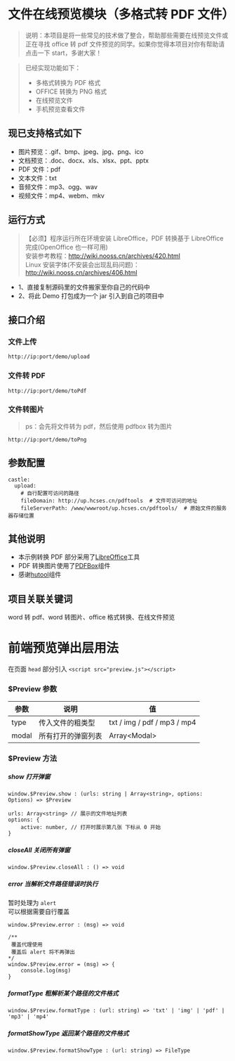 # 文件在线预览模块（多格式转 PDF 文件）

> 说明：本项目是将一些常见的技术做了整合，帮助那些需要在线预览文件或正在寻找 office 转 pdf 文件预览的同学。如果你觉得本项目对你有帮助请点击一下 start，多谢大家！

> 已经实现功能如下：
>
> -   多格式转换为 PDF 格式
> -   OFFICE 转换为 PNG 格式
> -   在线预览文件
> -   手机预览查看文件

## 现已支持格式如下

-   图片预览：.gif、bmp、jpeg、jpg、png、ico
-   文档预览：.doc、docx、xls、xlsx、ppt、pptx
-   PDF 文件：pdf
-   文本文件：txt
-   音频文件：mp3、ogg、wav
-   视频文件：mp4、webm、mkv

## 运行方式

> 【必须】程序运行所在环境安装 LibreOffice，PDF 转换基于 LibreOffice 完成(OpenOffice 也一样可用)  
> 安装参考教程：http://wiki.nooss.cn/archives/420.html  
> Linux 安装字体(不安装会出现乱码问题)：http://wiki.nooss.cn/archives/406.html

-   1、直接复制源码里的文件搬家至你自己的代码中
-   2、将此 Demo 打包成为一个 jar 引入到自己的项目中

## 接口介绍

### 文件上传

`http://ip:port/demo/upload`

### 文件转 PDF

`http://ip:port/demo/toPdf`

### 文件转图片

> ps：会先将文件转为 pdf，然后使用 pdfbox 转为图片

`http://ip:port/demo/toPng`

## 参数配置

```shell
castle:
  upload:
    # 自行配置可访问的路径
    fileDomain: http://up.hcses.cn/pdftools  # 文件可访问的地址
    fileServerPath: /www/wwwroot/up.hcses.cn/pdftools/  # 原始文件的服务器存储位置
```

## 其他说明

-   本示例转换 PDF 部分采用了<a href="https://zh-cn.libreoffice.org/download/libreoffice/" target="_blank">LibreOffice</a>工具
-   PDF 转换图片使用了<a href="https://pdfbox.apache.org/" target="_blank">PDFBox</a>组件
-   感谢<a href="https://hutool.cn/" target="_blank">hutool</a>组件

## 项目关联关键词

word 转 pdf、word 转图片、office 格式转换、在线文件预览

# 前端预览弹出层用法

在页面 `head` 部分引入 `<script src="preview.js"></script>`

### $Preview 参数

| 参数  | 说明               | 值                          |
| ----- | ------------------ | --------------------------- |
| type  | 传入文件的粗类型   | txt / img / pdf / mp3 / mp4 |
| modal | 所有打开的弹窗列表 | Array\<Modal>               |

### $Preview 方法

##### show 打开弹窗

```
window.$Preview.show : (urls: string | Array<string>, options: Options) => $Preview

urls: Array<string> // 展示的文件地址列表
options: {
	active: number, // 打开时展示第几张 下标从 0 开始
}
```

##### closeAll 关闭所有弹窗

```
window.$Preview.closeAll : () => void
```

##### error 当解析文件路径错误时执行

暂时处理为 `alert`  
可以根据需要自行覆盖

```
window.$Preview.error : (msg) => void

/**
 覆盖代理使用
 覆盖后 alert 将不再弹出
*/
window.$Preview.error = (msg) => {
	console.log(msg)
}
```

##### formatType 粗解析某个路径的文件格式

```
window.$Preview.formatType : (url: string) => 'txt' | 'img' | 'pdf' | 'mp3' | 'mp4'
```

##### formatShowType 返回某个路径的文件格式

```
window.$Preview.formatShowType : (url: string) => FileType
```
